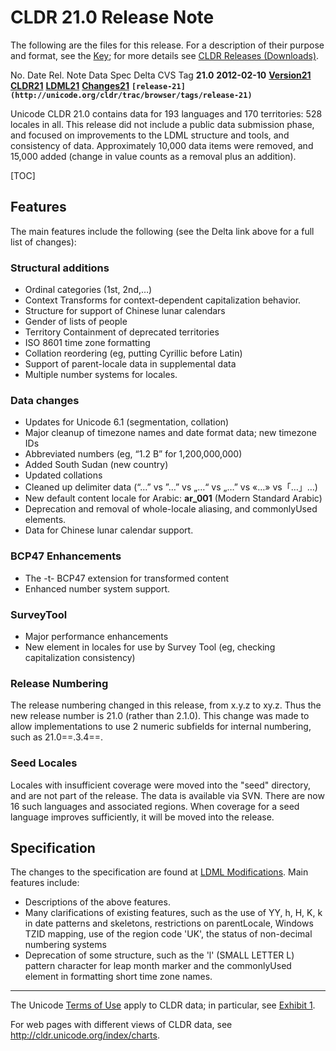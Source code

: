 # CLDR 21.0 Release Note

The following are the files for this release. For a description of their purpose
and format, see the [Key](key.md); for more details see [CLDR Releases
(Downloads)](index.md).

No. Date Rel. Note Data Spec Delta CVS Tag **21.0** **2012-02-10**
**[Version21](cldr-21.md)** **[CLDR21](http://unicode.org/Public/cldr/21/)**
**[LDML21](http://www.unicode.org/reports/tr35/tr35-23.html)**
**[Changes21](http://unicode.org/cldr/trac/query?status=closed&milestone=21m1&milestone=21m2&milestone=21)**
**`[release-21](http://unicode.org/cldr/trac/browser/tags/release-21)`**

Unicode CLDR 21.0 contains data for 193 languages and 170 territories: 528
locales in all. This release did not include a public data submission phase, and
focused on improvements to the LDML structure and tools, and consistency of
data. Approximately 10,000 data items were removed, and 15,000 added (change in
value counts as a removal plus an addition).

[TOC]

## ****Features****

The main features include the following (see the Delta link above for a full
list of changes):

### Structural additions

*   Ordinal categories (1st, 2nd,…)
*   Context Transforms for context-dependent capitalization behavior.
*   Structure for support of Chinese lunar calendars
*   Gender of lists of people
*   Territory Containment of deprecated territories
*   ISO 8601 time zone formatting
*   Collation reordering (eg, putting Cyrillic before Latin)
*   Support of parent-locale data in supplemental data
*   Multiple number systems for locales.

### Data changes

*   Updates for Unicode 6.1 (segmentation, collation)
*   Major cleanup of timezone names and date format data; new timezone IDs
*   Abbreviated numbers (eg, “1.2 B” for 1,200,000,000)
*   Added South Sudan (new country)
*   Updated collations
*   Cleaned up delimiter data (“…” vs ”…” vs „…“ vs „…” vs «…» vs「…」…)
*   New default content locale for Arabic: **ar_001** (Modern Standard Arabic)
*   Deprecation and removal of whole-locale aliasing, and commonlyUsed elements.
*   Data for Chinese lunar calendar support.

### BCP47 Enhancements

*   The -t- BCP47 extension for transformed content
*   Enhanced number system support.

### SurveyTool

*   Major performance enhancements
*   New <metadata> element in locales for use by Survey Tool (eg, checking
    capitalization consistency)

### Release Numbering

The release numbering changed in this release, from x.y.z to xy.z. Thus the new
release number is 21.0 (rather than 2.1.0). This change was made to allow
implementations to use 2 numeric subfields for internal numbering, such as
21.0==.3.4==.

### Seed Locales

Locales with insufficient coverage were moved into the "seed" directory, and are
not part of the release. The data is available via SVN. There are now 16 such
languages and associated regions. When coverage for a seed language improves
sufficiently, it will be moved into the release.

## Specification

The changes to the specification are found at [LDML
Modifications](http://www.unicode.org/reports/tr35#Modifications). Main features
include:

*   Descriptions of the above features.
*   Many clarifications of existing features, such as the use of YY, h, H, K, k
    in date patterns and skeletons, restrictions on parentLocale, Windows TZID
    mapping, use of the region code 'UK', the status of non-decimal numbering
    systems
*   Deprecation of some structure, such as the 'l' (SMALL LETTER L) pattern
    character for leap month marker and the commonlyUsed element in formatting
    short time zone names.

---

The Unicode [Terms of Use](http://unicode.org/copyright.html) apply to CLDR
data; in particular, see [Exhibit
1](http://unicode.org/copyright.html#Exhibit1).

For web pages with different views of CLDR data, see
<http://cldr.unicode.org/index/charts>.
